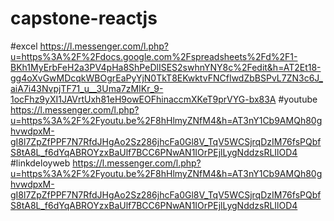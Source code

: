 # capstone-reactjs
#excel
https://l.messenger.com/l.php?u=https%3A%2F%2Fdocs.google.com%2Fspreadsheets%2Fd%2F1-BKh1MyErbFeH2a3PV4pHa8ShPeDlISES2swhnYNY8c%2Fedit&h=AT2Et18-gg4oXvGwMDcqkWBOgrEaPyYjN0TkT8EKwktvFNCfIwdZbBSPvL7ZN3c6J_aiA7i43NvpjTF71_u__3Uma7zMIKr_9-1ocFhz9yXI1JAVrtUxh81eH9owEOFhinaccmXKeT9prVYG-bx83A
#youtube
https://l.messenger.com/l.php?u=https%3A%2F%2Fyoutu.be%2F8hHlmyZNfM4&h=AT3nY1Cb9AMQh80ghvwdpxM-gI8l7ZpZfPPF7N7RfdJHgAo2Sz286jhcFa0Gl8V_TqV5WCSjrqDzIM76fsPQbfS8tA8L_f6dYqABROYzxBaUlf7BCC6PNwAN1IOrPEjlLygNddzsRLIlOD4
#linkdeloyweb
https://l.messenger.com/l.php?u=https%3A%2F%2Fyoutu.be%2F8hHlmyZNfM4&h=AT3nY1Cb9AMQh80ghvwdpxM-gI8l7ZpZfPPF7N7RfdJHgAo2Sz286jhcFa0Gl8V_TqV5WCSjrqDzIM76fsPQbfS8tA8L_f6dYqABROYzxBaUlf7BCC6PNwAN1IOrPEjlLygNddzsRLIlOD4

